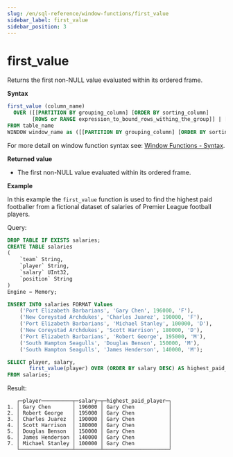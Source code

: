 ```yaml
---
slug: /en/sql-reference/window-functions/first_value
sidebar_label: first_value
sidebar_position: 3
---
```


# first_value

Returns the first non-NULL value evaluated within its ordered frame.

**Syntax**

```sql
first_value (column_name)
  OVER ([[PARTITION BY grouping_column] [ORDER BY sorting_column] 
        [ROWS or RANGE expression_to_bound_rows_withing_the_group]] | [window_name])
FROM table_name
WINDOW window_name as ([[PARTITION BY grouping_column] [ORDER BY sorting_column])
```

For more detail on window function syntax see: [Window Functions - Syntax](./index.md/#syntax).

**Returned value**

- The first non-NULL value evaluated within its ordered frame.

**Example**

In this example the `first_value` function is used to find the highest paid footballer from a fictional dataset of salaries of Premier League football players.

Query:

```sql
DROP TABLE IF EXISTS salaries;
CREATE TABLE salaries
(
    `team` String,
    `player` String,
    `salary` UInt32,
    `position` String
)
Engine = Memory;

INSERT INTO salaries FORMAT Values
    ('Port Elizabeth Barbarians', 'Gary Chen', 196000, 'F'),
    ('New Coreystad Archdukes', 'Charles Juarez', 190000, 'F'),
    ('Port Elizabeth Barbarians', 'Michael Stanley', 100000, 'D'),
    ('New Coreystad Archdukes', 'Scott Harrison', 180000, 'D'),
    ('Port Elizabeth Barbarians', 'Robert George', 195000, 'M'),
    ('South Hampton Seagulls', 'Douglas Benson', 150000, 'M'),
    ('South Hampton Seagulls', 'James Henderson', 140000, 'M');
```

```sql
SELECT player, salary, 
       first_value(player) OVER (ORDER BY salary DESC) AS highest_paid_player
FROM salaries;
```

Result:

```response
   ┌─player──────────┬─salary─┬─highest_paid_player─┐
1. │ Gary Chen       │ 196000 │ Gary Chen           │
2. │ Robert George   │ 195000 │ Gary Chen           │
3. │ Charles Juarez  │ 190000 │ Gary Chen           │
4. │ Scott Harrison  │ 180000 │ Gary Chen           │
5. │ Douglas Benson  │ 150000 │ Gary Chen           │
6. │ James Henderson │ 140000 │ Gary Chen           │
7. │ Michael Stanley │ 100000 │ Gary Chen           │
   └─────────────────┴────────┴─────────────────────┘
```